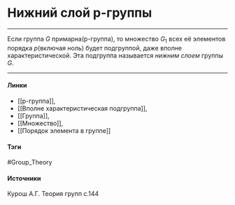 # Нижний слой p-группы
***
Если группа $G$ примарна(p-группа), то множество $G_1$ всех её элементов порядка $p$(включая ноль) будет подгруппой, даже вполне характеристической. Эта подгруппа называется *нижним слоем* группы $G$. 
***
#### Линки
- [[p-группа]],
- [[Вполне характеристическая подгруппа]],
- [[Группа]],
- [[Множество]],
- [[Порядок элемента в группе]]
#### Тэги
 #Group_Theory 
#### Источники
 Курош А.Г. Теория групп с.144